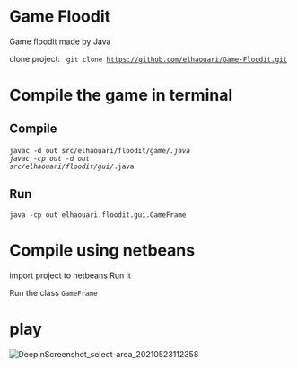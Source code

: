 # Game Floodit
Game floodit made by Java

clone project: 
<code>
git clone https://github.com/elhaouari/Game-Floodit.git
</code>

# Compile the game in terminal
## Compile
<code>javac -d out src/elhaouari/floodit/game/*.java</code>
<br />
<code>javac -cp out -d out src/elhaouari/floodit/gui/*.java</code>
## Run
<code>java -cp out elhaouari.floodit.gui.GameFrame</code>

# Compile using netbeans
<p>
import project to netbeans 
Run it
</p>
<p>Run the class <code>GameFrame</code></p>


# play
![DeepinScreenshot_select-area_20210523112358](https://user-images.githubusercontent.com/6690288/119257051-7fa91d00-bbbb-11eb-8ebb-ecc19fd2bb28.png)

